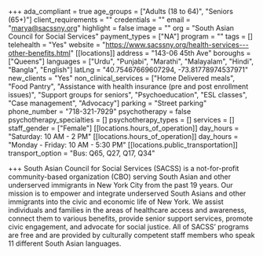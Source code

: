 +++
ada_compliant = true
age_groups = ["Adults (18 to 64)", "Seniors (65+)"]
client_requirements = ""
credentials = ""
email = "marya@sacssny.org"
highlight = false
image = ""
org = "South Asian Council for Social Services"
payment_types = ["NA"]
program = ""
tags = []
telehealth = "Yes"
website = "https://www.sacssny.org/health-services---other-benefits.html"
[[locations]]
address = "143-06 45th Ave"
boroughs = ["Queens"]
languages = ["Urdu", "Punjabi", "Marathi", "Malayalam", "Hindi", "Bangla", "English"]
latLng = "40.75467669607294, -73.81778974537971"
new_clients = "Yes"
non_clinical_services = ["Home Delivered meals", "Food Pantry", "Assistance with health insurance (pre and post enrollment issues)", "Support groups for seniors", "Psychoeducation", "ESL classes", "Case management", "Advocacy"]
parking = "Street parking"
phone_number = "718-321-7929"
psychotherapy = false
psychotherapy_specialties = []
psychotherapy_types = []
services = []
staff_gender = ["Female"]
[[locations.hours_of_operation]]
day_hours = "Saturday: 10 AM - 2 PM"
[[locations.hours_of_operation]]
day_hours = "Monday - Friday: 10 AM - 5:30 PM"
[[locations.public_transportation]]
transport_option = "Bus: Q65, Q27, Q17, Q34"

+++
South Asian Council for Social Services (SACSS) is a not-for-profit community-based organization (CBO) serving South Asian and other underserved immigrants in New York City from the past 19 years. Our mission is to empower and integrate underserved South Asians and other immigrants into the civic and economic life of New York. We assist individuals and families in the areas of healthcare access and awareness, connect them to various benefits, provide senior support services, promote civic engagement, and advocate for social justice. All of SACSS’ programs are free and are provided by culturally competent staff members who speak 11 different South Asian languages.